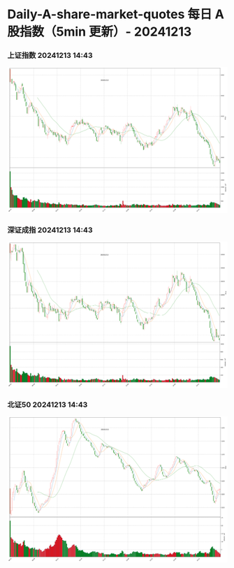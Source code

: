 
# Daily-A-share-market-quotes 每日 A 股指数（5min 更新）- 20241213

### 上证指数 20241213 14:43
![](./fig/2024/12/20241213-sh000001.png)

### 深证成指 20241213 14:43
![](./fig/2024/12/20241213-sz399001.png)

### 北证50 20241213 14:43
![](./fig/2024/12/20241213-bj899050.png)
